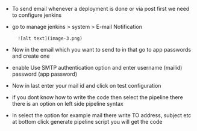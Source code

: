 - To send email whenever a deployment is done or via post first we need to configure jenkins
- go to manage jenkins > system > E-mail Notification

        ![alt text](image-3.png)
- Now in the email which you want to send to in that go to app passwords and create one 
- enable Use SMTP authentication option and enter username (mailid) password (app password)
- Now in last enter your mail id and click on test configuration
- if you dont know how to write the code then select the pipeline there there is an option on left side pipeline syntax
- In select the option for example mail there write TO address, subject etc at bottom click generate pipeline script you will get the code